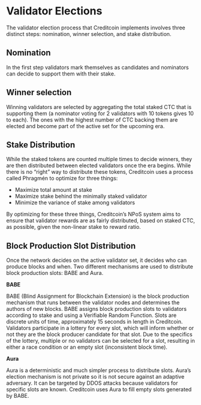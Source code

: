 # Validator Elections

The validator election process that Creditcoin implements involves three distinct steps: nomination, winner selection, and stake distribution.

## **Nomination**

In the first step validators mark themselves as candidates and nominators can decide to support them with their stake.

## **Winner selection**

Winning validators are selected by aggregating the total staked CTC that is supporting them (a nominator voting for 2 validators with 10 tokens gives 10 to each). The ones with the highest number of CTC backing them are elected and become part of the active set for the upcoming era.

## **Stake Distribution**

While the staked tokens are counted multiple times to decide winners, they are then distributed between elected validators once the era begins. While there is no “right” way to distribute these tokens, Creditcoin uses a process called Phragmén to optimize for three things:

* Maximize total amount at stake
* Maximize stake behind the minimally staked validator
* Minimize the variance of stake among validators

By optimizing for these three things, Creditcoin’s NPoS system aims to ensure that validator rewards are as fairly distributed, based on staked CTC, as possible, given the non-linear stake to reward ratio.

## Block Production Slot Distribution <a href="#block-production-slot-distribution" id="block-production-slot-distribution"></a>

Once the network decides on the active validator set, it decides who can produce blocks and when. Two different mechanisms are used to distribute block production slots: BABE and Aura.

**BABE**

BABE (Blind Assignment for Blockchain Extension) is the block production mechanism that runs between the validator nodes and determines the authors of new blocks. BABE assigns block production slots to validators according to stake and using a Verifiable Random Function. Slots are discrete units of time, approximately 15 seconds in length in Creditcoin. Validators participate in a lottery for every slot, which will inform whether or not they are the block producer candidate for that slot. Due to the specifics of the lottery, multiple or no validators can be selected for a slot, resulting in either a race condition or an empty slot (inconsistent block time).

**Aura**

Aura is a deterministic and much simpler process to distribute slots. Aura’s election mechanism is not private so it is not secure against an adaptive adversary. It can be targeted by DDOS attacks because validators for specific slots are known. Creditcoin uses Aura to fill empty slots generated by BABE.
